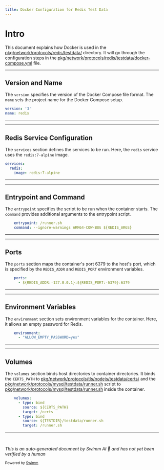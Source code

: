 ```yaml
---
title: Docker Configuration for Redis Test Data
---
```

# Intro

This document explains how Docker is used in the <SwmPath>[pkg/network/protocols/redis/testdata/](pkg/network/protocols/redis/testdata/)</SwmPath> directory. It will go through the configuration steps in the <SwmPath>[pkg/network/protocols/redis/testdata/docker-compose.yml](pkg/network/protocols/redis/testdata/docker-compose.yml)</SwmPath> file.

<SwmSnippet path="/pkg/network/protocols/redis/testdata/docker-compose.yml" line="1">

---

## Version and Name

The <SwmToken path="pkg/network/protocols/redis/testdata/docker-compose.yml" pos="1:0:0" line-data="version: &#39;3&#39;">`version`</SwmToken> specifies the version of the Docker Compose file format. The <SwmToken path="pkg/network/protocols/redis/testdata/docker-compose.yml" pos="2:0:0" line-data="name: redis">`name`</SwmToken> sets the project name for the Docker Compose setup.

```yaml
version: '3'
name: redis
```

---

</SwmSnippet>

<SwmSnippet path="/pkg/network/protocols/redis/testdata/docker-compose.yml" line="3">

---

## Redis Service Configuration

The <SwmToken path="pkg/network/protocols/redis/testdata/docker-compose.yml" pos="3:0:0" line-data="services:">`services`</SwmToken> section defines the services to be run. Here, the <SwmToken path="pkg/network/protocols/redis/testdata/docker-compose.yml" pos="4:1:1" line-data="  redis:">`redis`</SwmToken> service uses the <SwmToken path="pkg/network/protocols/redis/testdata/docker-compose.yml" pos="5:4:8" line-data="    image: redis:7-alpine">`redis:7-alpine`</SwmToken> image.

```yaml
services:
  redis:
    image: redis:7-alpine
```

---

</SwmSnippet>

<SwmSnippet path="/pkg/network/protocols/redis/testdata/docker-compose.yml" line="6">

---

## Entrypoint and Command

The <SwmToken path="pkg/network/protocols/redis/testdata/docker-compose.yml" pos="6:1:1" line-data="    entrypoint: /runner.sh">`entrypoint`</SwmToken> specifies the script to be run when the container starts. The <SwmToken path="pkg/network/protocols/redis/testdata/docker-compose.yml" pos="7:1:1" line-data="    command: --ignore-warnings ARM64-COW-BUG ${REDIS_ARGS}">`command`</SwmToken> provides additional arguments to the entrypoint script.

```yaml
    entrypoint: /runner.sh
    command: --ignore-warnings ARM64-COW-BUG ${REDIS_ARGS}
```

---

</SwmSnippet>

<SwmSnippet path="/pkg/network/protocols/redis/testdata/docker-compose.yml" line="8">

---

## Ports

The <SwmToken path="pkg/network/protocols/redis/testdata/docker-compose.yml" pos="8:1:1" line-data="    ports:">`ports`</SwmToken> section maps the container's port 6379 to the host's port, which is specified by the <SwmToken path="pkg/network/protocols/redis/testdata/docker-compose.yml" pos="9:5:5" line-data="      - ${REDIS_ADDR:-127.0.0.1}:${REDIS_PORT:-6379}:6379">`REDIS_ADDR`</SwmToken> and <SwmToken path="pkg/network/protocols/redis/testdata/docker-compose.yml" pos="9:17:17" line-data="      - ${REDIS_ADDR:-127.0.0.1}:${REDIS_PORT:-6379}:6379">`REDIS_PORT`</SwmToken> environment variables.

```yaml
    ports:
      - ${REDIS_ADDR:-127.0.0.1}:${REDIS_PORT:-6379}:6379
```

---

</SwmSnippet>

<SwmSnippet path="/pkg/network/protocols/redis/testdata/docker-compose.yml" line="10">

---

## Environment Variables

The <SwmToken path="pkg/network/protocols/redis/testdata/docker-compose.yml" pos="10:1:1" line-data="    environment:">`environment`</SwmToken> section sets environment variables for the container. Here, it allows an empty password for Redis.

```yaml
    environment:
      - "ALLOW_EMPTY_PASSWORD=yes"
```

---

</SwmSnippet>

<SwmSnippet path="/pkg/network/protocols/redis/testdata/docker-compose.yml" line="12">

---

## Volumes

The <SwmToken path="pkg/network/protocols/redis/testdata/docker-compose.yml" pos="12:1:1" line-data="    volumes:">`volumes`</SwmToken> section binds host directories to container directories. It binds the <SwmToken path="pkg/network/protocols/redis/testdata/docker-compose.yml" pos="14:6:6" line-data="        source: ${CERTS_PATH}">`CERTS_PATH`</SwmToken> to <SwmPath>[pkg/network/protocols/tls/nodejs/testdata/certs/](pkg/network/protocols/tls/nodejs/testdata/certs/)</SwmPath> and the <SwmPath>[pkg/network/protocols/mysql/testdata/runner.sh](pkg/network/protocols/mysql/testdata/runner.sh)</SwmPath> script to <SwmPath>[pkg/network/protocols/mysql/testdata/runner.sh](pkg/network/protocols/mysql/testdata/runner.sh)</SwmPath> inside the container.

```yaml
    volumes:
      - type: bind
        source: ${CERTS_PATH}
        target: /certs
      - type: bind
        source: ${TESTDIR}/testdata/runner.sh
        target: /runner.sh
```

---

</SwmSnippet>

&nbsp;

*This is an auto-generated document by Swimm AI 🌊 and has not yet been verified by a human*

<SwmMeta version="3.0.0" repo-id="Z2l0aHViJTNBJTNBZGF0YWRvZy1hZ2VudCUzQSUzQVN3aW1tLURlbW8=" repo-name="datadog-agent"><sup>Powered by [Swimm](/)</sup></SwmMeta>
